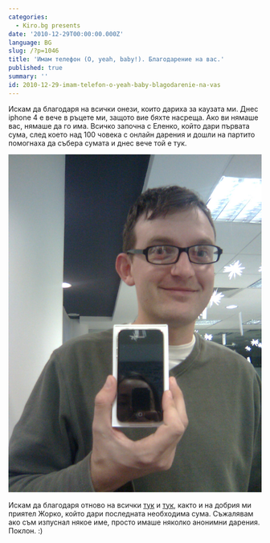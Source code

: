 ```yaml
---
categories:
  - Kiro.bg presents
date: '2010-12-29T00:00:00.000Z'
language: BG
slug: /?p=1046
title: 'Имам телефон (O, yeah, baby!). Благодарение на вас.'
published: true
summary: ''
id: 2010-12-29-imam-telefon-o-yeah-baby-blagodarenie-na-vas
---
```


Искам да благодаря на всички онези, които дариха за каузата ми. Днес iphone 4 е вече в ръцете ми, защото вие бяхте насреща. Ако ви нямаше вас, нямаше да го има. Всичко започна с Еленко, който дари първата сума, след което над 100 човека с онлайн дарения и дошли на партито помогнаха да събера сумата и днес вече той е тук. 

![Kиро има iphone 4](https://raw.githubusercontent.com/kirilchristov/blog_images/main/2010/12/Image258.jpg)

 Искам да благодаря отново на всички [тук](http://kiro.bg/?p=964&cpage=1#comments) и [тук](http://kiro.bg/?p=964&cpage=2#comments), както и на добрия ми приятел Жорко, който дари последната необходима сума. Съжалявам ако съм изпуснал някое име, просто имаше няколко анонимни дарения. Поклон. :)
